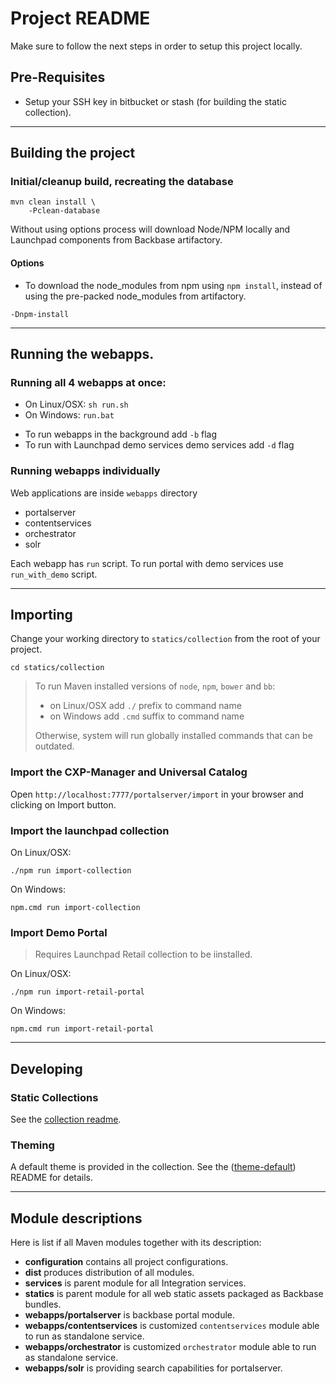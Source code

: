 # Project README

Make sure to follow the next steps in order to setup this project locally.

## Pre-Requisites

 * Setup your SSH key in bitbucket or stash (for building the static collection).

----

## Building the project

### Initial/cleanup build, recreating the database

```
mvn clean install \
    -Pclean-database
```

Without using options process will download Node/NPM locally and Launchpad components from Backbase artifactory.

#### Options

* To download the node_modules from npm using `npm install`, instead of using the pre-packed node_modules from artifactory.

```
-Dnpm-install
```

----

## Running the webapps.

### Running all 4 webapps at once:

 - On Linux/OSX: `sh run.sh`
 - On Windows: `run.bat`

* To run webapps in the background add `-b` flag
* To run with Launchpad demo services demo services add `-d` flag

### Running webapps individually

Web applications are inside `webapps` directory

* portalserver
* contentservices
* orchestrator
* solr

Each webapp has `run` script.
To run portal with demo services use `run_with_demo` script.

----

## Importing

Change your working directory to `statics/collection` from the root of your project.

```
cd statics/collection
```
> To run Maven installed versions of `node`, `npm`, `bower` and `bb`:
> * on Linux/OSX add `./` prefix to command name
> * on Windows add `.cmd` suffix to command name
>
> Otherwise, system will run globally installed commands that can be outdated.

### Import the CXP-Manager and Universal Catalog


Open `http://localhost:7777/portalserver/import` in your browser and clicking on Import button.

### Import the launchpad collection

On Linux/OSX:

```
./npm run import-collection
```

On Windows:

```
npm.cmd run import-collection
```

### Import Demo Portal

> Requires Launchpad Retail collection to be iinstalled.

On Linux/OSX:

```
./npm run import-retail-portal
```

On Windows:

```
npm.cmd run import-retail-portal
```


----

## Developing

### Static Collections

See the [collection readme](statics/collection).

### Theming

A default theme is provided in the collection. See the 
([theme-default](https://bitbucket.org/backbase/lpm-theme-default)) README for
details.

----

## Module descriptions
Here is list if all Maven modules together with its description:

* **configuration** contains all project configurations.
* **dist** produces distribution of all modules.
* **services** is parent module for all Integration services.
* **statics** is parent module for all web static assets packaged as Backbase bundles.
* **webapps/portalserver** is backbase portal module.
* **webapps/contentservices** is customized `contentservices` module able to run as standalone service.
* **webapps/orchestrator** is customized `orchestrator` module able to run as standalone service.
* **webapps/solr** is providing search capabilities for portalserver.
